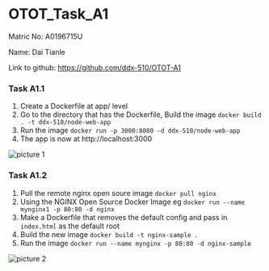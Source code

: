 # OTOT_Task_A1 
Matric No: A0196715U

Name: Dai Tianle

Link to github: https://github.com/ddx-510/OTOT-A1

### Task A1.1
1. Create a Dockerfile at app/ level
2. Go to the directory that has the  Dockerfile, Build the image ```docker build . -t ddx-510/node-web-app```
3. Run the image ```docker run -p 3000:8080 -d ddx-510/node-web-app```
4. The app is now at http://localhost:3000

![picture 1](images/6fe9a0973de8b2df9b743bd496c0415714ee7878d65f35f289728d445534da56.png)  

### Task A1.2
1. Pull the remote nginx open soure image ```docker pull nginx```
2. Using the NGINX Open Source Docker Image eg ```docker run --name mynginx1 -p 80:80 -d nginx```
3. Make a Dockerfile that removes the default config and pass in `index.html` as the default root
4. Build the new image ```docker build -t nginx-sample .```
5. Run the image ```docker run --name mynginx -p 80:80 -d nginx-sample```
   
![picture 2](images/351d686699d147298950f786b8da32d8b075df2dd29de3cf28caf3b7368c8b4c.png)  
